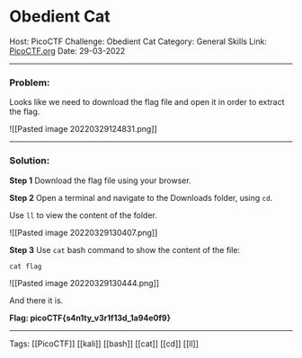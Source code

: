 # **Obedient Cat**
Host: PicoCTF 
Challenge:  Obedient Cat
Category: General Skills
Link: [PicoCTF.org](https://picoctf.org/)
Date: 29-03-2022

---

### **Problem:**
Looks like we need to download the flag file and open it in order to extract the flag.

![[Pasted image 20220329124831.png]]

---

### **Solution:**

**Step 1**
Download the flag file using your browser.

**Step 2**
Open a terminal and navigate to the Downloads folder, using `cd`.

Use `ll` to view the content of the folder.

![[Pasted image 20220329130407.png]]

**Step 3**
Use `cat` bash command to show the content of the file:

`cat flag`

![[Pasted image 20220329130444.png]]

And there it is.

**Flag: picoCTF{s4n1ty_v3r1f13d_1a94e0f9}**

---
Tags: [[PicoCTF]] [[kali]] [[bash]] [[cat]] [[cd]] [[ll]]